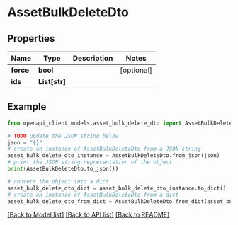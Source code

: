 # AssetBulkDeleteDto


## Properties

Name | Type | Description | Notes
------------ | ------------- | ------------- | -------------
**force** | **bool** |  | [optional] 
**ids** | **List[str]** |  | 

## Example

```python
from openapi_client.models.asset_bulk_delete_dto import AssetBulkDeleteDto

# TODO update the JSON string below
json = "{}"
# create an instance of AssetBulkDeleteDto from a JSON string
asset_bulk_delete_dto_instance = AssetBulkDeleteDto.from_json(json)
# print the JSON string representation of the object
print(AssetBulkDeleteDto.to_json())

# convert the object into a dict
asset_bulk_delete_dto_dict = asset_bulk_delete_dto_instance.to_dict()
# create an instance of AssetBulkDeleteDto from a dict
asset_bulk_delete_dto_from_dict = AssetBulkDeleteDto.from_dict(asset_bulk_delete_dto_dict)
```
[[Back to Model list]](../README.md#documentation-for-models) [[Back to API list]](../README.md#documentation-for-api-endpoints) [[Back to README]](../README.md)


